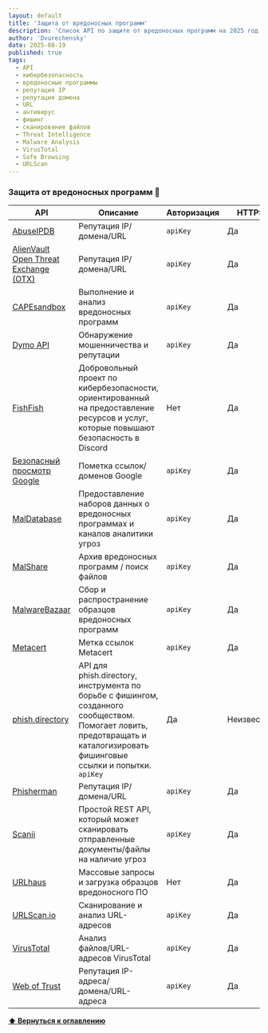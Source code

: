 ```yaml
---
layout: default
title: 'Защита от вредоносных программ'
description: 'Список API по защите от вредоносных программ на 2025 год'
author: 'Dvurechensky'
date: 2025-08-19
published: true
tags:
  - API
  - кибербезопасность
  - вредоносные программы
  - репутация IP
  - репутация домена
  - URL
  - антивирус
  - фишинг
  - сканирование файлов
  - Threat Intelligence
  - Malware Analysis
  - VirusTotal
  - Safe Browsing
  - URLScan
---
```


### Защита от вредоносных программ 💱

| API                                                                           | Описание                                                                                                                                                                   | Авторизация | HTTPS      | CORS       |
| ----------------------------------------------------------------------------- | -------------------------------------------------------------------------------------------------------------------------------------------------------------------------- | ----------- | ---------- | ---------- |
| [AbuseIPDB](https://docs.abuseipdb.com/)                                      | Репутация IP/домена/URL                                                                                                                                                    | `apiKey`    | Да         | Неизвестно |
| [AlienVault Open Threat Exchange (OTX)](https://otx.alienvault.com/api)       | Репутация IP/домена/URL                                                                                                                                                    | `apiKey`    | Да         | Неизвестно |
| [CAPEsandbox](https://capev2.readthedocs.io/en/latest/usage/api.html)         | Выполнение и анализ вредоносных программ                                                                                                                                   | `apiKey`    | Да         | Неизвестно |
| [Dymo API](https://dymo.tpeoficial.com/products/dymo-api)                     | Обнаружение мошенничества и репутации                                                                                                                                      | `apiKey`    | Да         | Да         |
| [FishFish](https://fishfish.gg/)                                              | Добровольный проект по кибербезопасности, ориентированный на предоставление ресурсов и услуг, которые повышают безопасность в Discord                                      | Нет         | Да         | Неизвестно |
| [Безопасный просмотр Google](https://developers.google.com/safe-browsing/)    | Пометка ссылок/доменов Google                                                                                                                                              | `apiKey`    | Да         | Неизвестно |
| [MalDatabase](https://maldatabase.com/api-doc.html)                           | Предоставление наборов данных о вредоносных программах и каналов аналитики угроз                                                                                           | `apiKey`    | Да         | Неизвестно |
| [MalShare](https://malshare.com/doc.php)                                      | Архив вредоносных программ / поиск файлов                                                                                                                                  | `apiKey`    | Да         | Нет        |
| [MalwareBazaar](https://bazaar.abuse.ch/api/)                                 | Сбор и распространение образцов вредоносных программ                                                                                                                       | `apiKey`    | Да         | Неизвестно |
| [Metacert](https://metacert.com/)                                             | Метка ссылок Metacert                                                                                                                                                      | `apiKey`    | Да         | Неизвестно |
| [phish.directory](https://phish.directory/)                                   | API для phish.directory, инструмента по борьбе с фишингом, созданного сообществом. Помогает ловить, предотвращать и каталогизировать фишинговые ссылки и попытки. `apiKey` | Да          | Неизвестно |
| [Phisherman](https://phisherman.gg/)                                          | Репутация IP/домена/URL                                                                                                                                                    | `apiKey`    | Да         | Неизвестно |
| [Scanii](https://docs.scanii.com/)                                            | Простой REST API, который может сканировать отправленные документы/файлы на наличие угроз                                                                                  | `apiKey`    | Да         | Да         |
| [URLhaus](https://urlhaus-api.abuse.ch/)                                      | Массовые запросы и загрузка образцов вредоносного ПО                                                                                                                       | Нет         | Да         | Да         |
| [URLScan.io](https://urlscan.io/about-api/)                                   | Сканирование и анализ URL-адресов                                                                                                                                          | `apiKey`    | Да         | Неизвестно |
| [VirusTotal](https://www.virustotal.com/en/documentation/public-api/)         | Анализ файлов/URL-адресов VirusTotal                                                                                                                                       | `apiKey`    | Да         | Неизвестно |
| [Web of Trust](https://support.mywot.com/hc/en-us/sections/360004477734-API-) | Репутация IP-адреса/домена/URL-адреса                                                                                                                                      | `apiKey`    | Да         | Неизвестно |

**[⬆ Вернуться к оглавлению](../index.md)**
